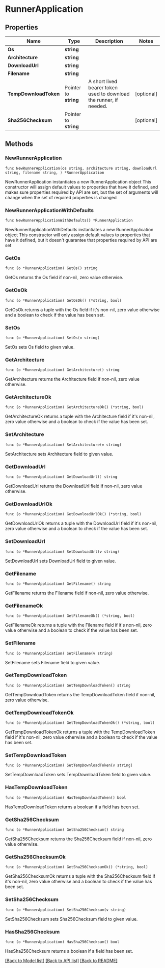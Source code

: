 # RunnerApplication

## Properties

Name | Type | Description | Notes
------------ | ------------- | ------------- | -------------
**Os** | **string** |  | 
**Architecture** | **string** |  | 
**DownloadUrl** | **string** |  | 
**Filename** | **string** |  | 
**TempDownloadToken** | Pointer to **string** | A short lived bearer token used to download the runner, if needed. | [optional] 
**Sha256Checksum** | Pointer to **string** |  | [optional] 

## Methods

### NewRunnerApplication

`func NewRunnerApplication(os string, architecture string, downloadUrl string, filename string, ) *RunnerApplication`

NewRunnerApplication instantiates a new RunnerApplication object
This constructor will assign default values to properties that have it defined,
and makes sure properties required by API are set, but the set of arguments
will change when the set of required properties is changed

### NewRunnerApplicationWithDefaults

`func NewRunnerApplicationWithDefaults() *RunnerApplication`

NewRunnerApplicationWithDefaults instantiates a new RunnerApplication object
This constructor will only assign default values to properties that have it defined,
but it doesn't guarantee that properties required by API are set

### GetOs

`func (o *RunnerApplication) GetOs() string`

GetOs returns the Os field if non-nil, zero value otherwise.

### GetOsOk

`func (o *RunnerApplication) GetOsOk() (*string, bool)`

GetOsOk returns a tuple with the Os field if it's non-nil, zero value otherwise
and a boolean to check if the value has been set.

### SetOs

`func (o *RunnerApplication) SetOs(v string)`

SetOs sets Os field to given value.


### GetArchitecture

`func (o *RunnerApplication) GetArchitecture() string`

GetArchitecture returns the Architecture field if non-nil, zero value otherwise.

### GetArchitectureOk

`func (o *RunnerApplication) GetArchitectureOk() (*string, bool)`

GetArchitectureOk returns a tuple with the Architecture field if it's non-nil, zero value otherwise
and a boolean to check if the value has been set.

### SetArchitecture

`func (o *RunnerApplication) SetArchitecture(v string)`

SetArchitecture sets Architecture field to given value.


### GetDownloadUrl

`func (o *RunnerApplication) GetDownloadUrl() string`

GetDownloadUrl returns the DownloadUrl field if non-nil, zero value otherwise.

### GetDownloadUrlOk

`func (o *RunnerApplication) GetDownloadUrlOk() (*string, bool)`

GetDownloadUrlOk returns a tuple with the DownloadUrl field if it's non-nil, zero value otherwise
and a boolean to check if the value has been set.

### SetDownloadUrl

`func (o *RunnerApplication) SetDownloadUrl(v string)`

SetDownloadUrl sets DownloadUrl field to given value.


### GetFilename

`func (o *RunnerApplication) GetFilename() string`

GetFilename returns the Filename field if non-nil, zero value otherwise.

### GetFilenameOk

`func (o *RunnerApplication) GetFilenameOk() (*string, bool)`

GetFilenameOk returns a tuple with the Filename field if it's non-nil, zero value otherwise
and a boolean to check if the value has been set.

### SetFilename

`func (o *RunnerApplication) SetFilename(v string)`

SetFilename sets Filename field to given value.


### GetTempDownloadToken

`func (o *RunnerApplication) GetTempDownloadToken() string`

GetTempDownloadToken returns the TempDownloadToken field if non-nil, zero value otherwise.

### GetTempDownloadTokenOk

`func (o *RunnerApplication) GetTempDownloadTokenOk() (*string, bool)`

GetTempDownloadTokenOk returns a tuple with the TempDownloadToken field if it's non-nil, zero value otherwise
and a boolean to check if the value has been set.

### SetTempDownloadToken

`func (o *RunnerApplication) SetTempDownloadToken(v string)`

SetTempDownloadToken sets TempDownloadToken field to given value.

### HasTempDownloadToken

`func (o *RunnerApplication) HasTempDownloadToken() bool`

HasTempDownloadToken returns a boolean if a field has been set.

### GetSha256Checksum

`func (o *RunnerApplication) GetSha256Checksum() string`

GetSha256Checksum returns the Sha256Checksum field if non-nil, zero value otherwise.

### GetSha256ChecksumOk

`func (o *RunnerApplication) GetSha256ChecksumOk() (*string, bool)`

GetSha256ChecksumOk returns a tuple with the Sha256Checksum field if it's non-nil, zero value otherwise
and a boolean to check if the value has been set.

### SetSha256Checksum

`func (o *RunnerApplication) SetSha256Checksum(v string)`

SetSha256Checksum sets Sha256Checksum field to given value.

### HasSha256Checksum

`func (o *RunnerApplication) HasSha256Checksum() bool`

HasSha256Checksum returns a boolean if a field has been set.


[[Back to Model list]](../README.md#documentation-for-models) [[Back to API list]](../README.md#documentation-for-api-endpoints) [[Back to README]](../README.md)


